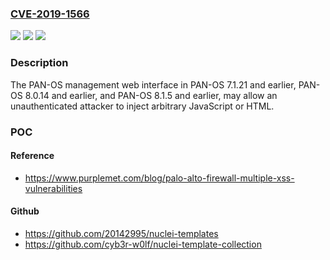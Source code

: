 ### [CVE-2019-1566](https://cve.mitre.org/cgi-bin/cvename.cgi?name=CVE-2019-1566)
![](https://img.shields.io/static/v1?label=Product&message=Palo%20Alto%20Networks%20PAN-OS&color=blue)
![](https://img.shields.io/static/v1?label=Version&message=PAN-OS%207.1.21%20and%20earlier%2C%20PAN-OS%208.0.14%20and%20earlier%2C%20and%20PAN-OS%208.1.5%20and%20earlier.%20&color=brightgreen)
![](https://img.shields.io/static/v1?label=Vulnerability&message=Cross-Site%20Scripting%20(XSS)&color=brightgreen)

### Description

The PAN-OS management web interface in PAN-OS 7.1.21 and earlier, PAN-OS 8.0.14 and earlier, and PAN-OS 8.1.5 and earlier, may allow an unauthenticated attacker to inject arbitrary JavaScript or HTML.

### POC

#### Reference
- https://www.purplemet.com/blog/palo-alto-firewall-multiple-xss-vulnerabilities

#### Github
- https://github.com/20142995/nuclei-templates
- https://github.com/cyb3r-w0lf/nuclei-template-collection

